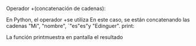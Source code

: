 Operador +(concatenación de cadenas):

En Python, el operador +se utiliza
En este caso, se están concatenando las cadenas "Mi", "nombre", `"es"es"y "Edinguer".
print:

La función printmuestra en pantalla el resultado
